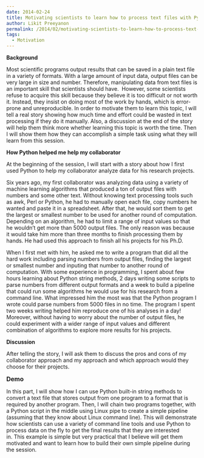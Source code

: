 ```yaml
---
date: 2014-02-24
title: Motivating scientists to learn how to process text files with Python
author: Likit Preeyanon
permalink: /2014/02/motivating-scientists-to-learn-how-to-process-text-files-with-python/
tags:
  - Motivation
---
```

**Background**

Most scientific programs output results that can be saved in a plain text file in a variety of formats. With a large amount of input data, output files can be very large in size and number. Therefore, manipulating data from text files is an important skill that scientists should have.  However, some scientists refuse to acquire this skill because they believe it is too difficult or not worth it. Instead, they insist on doing most of the work by hands, which is error-prone and unreproducible. In order to motivate them to learn this topic, I will tell a real story showing how much time and effort could be wasted in text processing if they do it manually. Also, a discussion at the end of the story will help them think more whether learning this topic is worth the time. Then I will show them how they can accomplish a simple task using what they will learn from this session.

**How Python helped me help my collaborator**

At the beginning of the session, I will start with a story about how I first used Python to help my collaborator analyze data for his research projects.

Six years ago, my first collaborator was analyzing data using a variety of machine learning algorithms that produced a ton of output files with numbers and some other text. Without knowing text processing tools such as awk, Perl or Python, he had to manually open each file, copy numbers he wanted and paste it in a spreadsheet. After that, he would sort them to get the largest or smallest number to be used for another round of computation. Depending on an algorithm, he had to limit a range of input values so that he wouldn&#8217;t get more than 5000 output files. The only reason was because it would take him more than three months to finish processing them by hands. He had used this approach to finish all his projects for his Ph.D.

When I first met with him, he asked me to write a program that did all the hard work including parsing numbers from output files, finding the largest or smallest number and inputing that number to another round of computation. With some experience in programming, I spent about few hours learning about Python string methods, 2 days writing some scripts to parse numbers from different output formats and a week to build a pipeline that could run some algorithms he would use for his research from a command line. What impressed him the most was that the Python program I wrote could parse numbers from 5000 files in no time. The program I spent two weeks writing helped him reproduce one of his analyses in a day! Moreover, without having to worry about the number of output files, he could experiment with a wider range of input values and different combination of algorithms to explore more results for his projects.

**Discussion**

After telling the story, I will ask them to discuss the pros and cons of my collaborator approach and my approach and which approach would they choose for their projects.

<strong style="font-size: 16px;">Demo</strong><span style="font-size: 16px;"> </span>

In this part, I will show how I can use Python built-in string methods to convert a text file that stores output from one program to a format that is required by another program. Then, I will chain two programs together, with a Python script in the middle using Linux pipe to create a simple pipeline (assuming that they know about Linux command line). This will demonstrate how scientists can use a variety of command line tools and use Python to process data on the fly to get the final results that they are interested in. This example is simple but very practical that I believe will get them motivated and want to learn how to build their own simple pipeline during the session.
